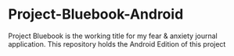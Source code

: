 # Project-Bluebook-Android
Project Bluebook is the working title for my fear &amp; anxiety journal application. This repository holds the Android Edition of this project
